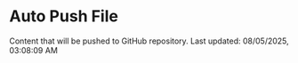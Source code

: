 # Auto Push File

Content that will be pushed to GitHub repository.
Last updated: 08/05/2025, 03:08:09 AM